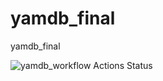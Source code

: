 # yamdb_final
yamdb_final

![yamdb_workflow Actions Status](https://github.com/ne4istii/yamdb_final/actions/workflows/yamdb_workflow.yaml/badge.svg)
